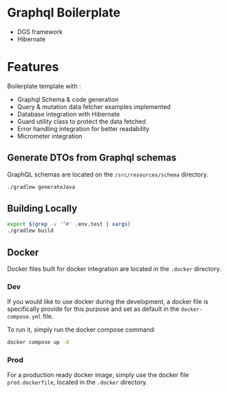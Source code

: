 # Graphql Boilerplate

- DGS framework
- Hibernate

# Features

Boilerplate template with :

- Graphql Schema & code generation
- Query & mutation data fetcher examples implemented
- Database integration with Hibernate
- Guard utility class to protect the data fetched
- Error handling integration for better readability
- Micrometer integration

## Generate DTOs from Graphql schemas

GraphQL schemas are located on the `/src/resources/schema` directory.

```bash
./gradlew generateJava
```

## Building Locally

```bash
export $(grep -v '^#' .env.test | xargs)
./gradlew build
```

## Docker

Docker files built for docker integration are located in the `.docker` directory.

### Dev

If you would like to use docker during the development, a docker file is specifically provide for this purpose and set
as default in the `docker-compose.yml` file.

To run it, simply run the docker compose command:

```bash
docker compose up -d
```

### Prod

For a production ready docker image, simply use the docker file `prod.dockerfile`, located in the `.docker` directory.